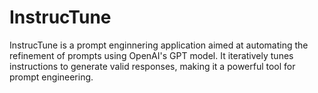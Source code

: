 # InstrucTune
InstrucTune is a prompt enginnering application aimed at automating the refinement of prompts using OpenAI's GPT model. It iteratively tunes instructions to generate valid responses, making it a powerful tool for prompt engineering.
